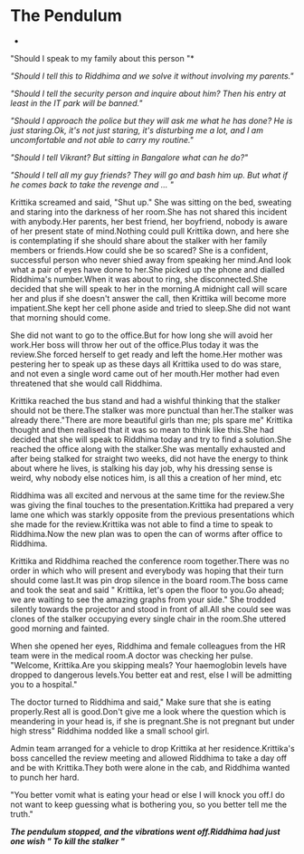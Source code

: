 # The Pendulum

*
"Should I speak to my family about this person "*

*"Should I tell this to Riddhima and we solve it without involving my parents."*

*"Should I tell the security person and inquire about him? Then his entry at least in the IT park will be banned."*

*"Should I approach the police but they will ask me what he has done? He is just staring.Ok, it's not just staring, it's disturbing me a lot, and I am uncomfortable and not able to carry my routine."*

*"Should I tell Vikrant? But sitting in Bangalore what can he do?"*

*"Should I tell all my guy friends? They will go and bash him up. But what if he comes back to take the revenge and ... "*


Krittika screamed and said, "Shut up." She was sitting on the bed, sweating and staring into the darkness of her room.She has not shared this incident with anybody.Her parents, her best friend, her boyfriend, nobody is aware of her present state of mind.Nothing could pull Krittika down, and here she is contemplating if she should share about the stalker with her family members or friends.How could she be so scared? She is a confident, successful person who never shied away from speaking her mind.And look what a pair of eyes have done to her.She picked up the phone and dialled Riddhima's number.When it was about to ring, she disconnected.She decided that she will speak to her in the morning.A midnight call will scare her and plus if she doesn't answer the call, then Krittika will become more impatient.She kept her cell phone aside and tried to sleep.She did not want that morning should come.

She did not want to go to the office.But for how long she will avoid her work.Her boss will throw her out of the office.Plus today it was the review.She forced herself to get ready and left the home.Her mother was pestering her to speak up as these days all Krittika used to do was stare, and not even a single word came out of her mouth.Her mother had even threatened that she would call Riddhima.

Krittika reached the bus stand and had a wishful thinking that the stalker should not be there.The stalker was more punctual than her.The stalker was already there."There are more beautiful girls than me; pls spare me" Krittika thought and then realised that it was so mean to think like this.She had decided that she will speak to Riddhima today and try to find a solution.She reached the office along with the stalker.She was mentally exhausted and after being stalked for straight two weeks, did not have the energy to think about where he lives, is stalking his day job, why his dressing sense is weird, why nobody else notices him, is all this a creation of her mind, etc

Riddhima was all excited and nervous at the same time for the review.She was giving the final touches to the presentation.Krittika had prepared a very lame one which was starkly opposite from the previous presentations which she made for the review.Krittika was not able to find a time to speak to Riddhima.Now the new plan was to open the can of worms after office to Riddhima.

Krittika and Riddhima reached the conference room together.There was no order in which who will present and everybody was hoping that their turn should come last.It was pin drop silence in the board room.The boss came and took the seat and said " Krittika, let's open the floor to you.Go ahead; we are waiting to see the amazing graphs from your side." She trodded silently towards the projector and stood in front of all.All she could see was clones of the stalker occupying every single chair in the room.She uttered good morning and fainted.

When she opened her eyes, Riddhima and female colleagues from the HR team were in the medical room.A doctor was checking her pulse.
"Welcome, Krittika.Are you skipping meals? Your haemoglobin levels have dropped to dangerous levels.You better eat and rest, else I will be admitting  you to a hospital."

The doctor turned to Riddhima and said," Make sure that she is eating properly.Rest all is good.Don't give me a look where the question which is meandering in your head is, if she is pregnant.She is not pregnant but under high stress" Riddhima nodded like a small school girl.

Admin team arranged for a vehicle to drop Krittika at her residence.Krittika's boss cancelled the review meeting and allowed Riddhima to take a day off and be with Krittika.They both were alone in the cab, and Riddhima wanted to punch her hard.

"You better vomit what is eating your head or else I will knock you off.I do not  want to keep guessing what is bothering you, so you better tell me the truth."

***The pendulum stopped, and the vibrations went off.Riddhima had just one wish " To kill the stalker "***